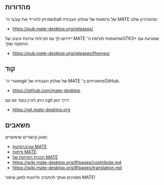 <!--
.. link:
.. description:
.. tags: Development
.. date: 2011-12-05 12:00:30
.. title: פיתוח
.. slug: development
-->

## מהדורות

ניתן להוריד את קובצי ה־tarball של גרסאות של שולחן העבודה MATE מהארכיון שלנו:

  * <https://pub.mate-desktop.org/releases/>

יידרשו לך גם חבילות ערכות עיצוב של MATE שתואמות לגרסת ה־GTK3+‎ שמגיעה עם
ההפצה שלך:

  * <https://pub.mate-desktop.org/releases/themes/>

## קוד

מאגרי ה־git של שולחן העבודה של MATE מתארחים ב־GitHub.

  * <https://github.com/mate-desktop>

ניתן לעיין בקוד גם עם cgit דרך כאן:

  * <https://git.mate-desktop.org>

## משאבים

 מגוון קישורים שימושיים:

  * [אוניברסיטת MATE](/blog/2013-03-12-mate-university/)
  * [פיתוח MATE](https://wiki.mate-desktop.org/#!pages/dev-doc.md)
  * [תכנית הפיתוח של MATE](https://wiki.mate-desktop.org/#!pages/roadmap.md)
  * <https://wiki.mate-desktop.org/#!pages/contribute.md>
  * <https://wiki.mate-desktop.org/#!pages/translation.md>

מזמינים אותך להתנדב וליהנות למען שיפור MATE!
